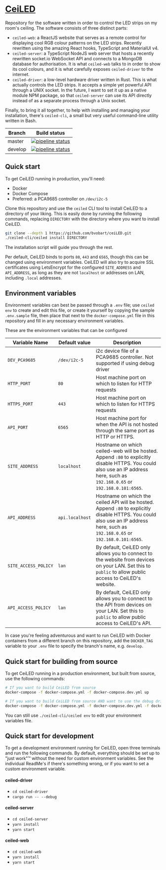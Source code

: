 # [CeiLED](https://bart.vanoort.is)

Repository for the software written in order to control the LED strips on my room's ceiling. The software consists of three distinct parts:

- `ceiled-web`: a ReactJS website that serves as a remote control for displaying cool RGB colour patterns on the LED strips. Recently rewritten using the amazing React hooks, TypeScript and MaterialUI v4.
- `ceiled-server`: a TypeScript NodeJS web server that hosts a recently rewritten socket.io WebSocket API and connects to a MongoDB database for authorisation. It is what `ceiled-web` talks to in order to show its cool colours, and it is what carefully exposes `ceiled-driver` to the internet.
- `ceiled-driver`: a low-level hardware driver written in Rust. This is what actually controls the LED strips. It accepts a simple yet powerful API through a UNIX socket. In the future, I want to set it up as a native module NPM package, so that `ceiled-server` can use its API directly instead of as a separate process through a Unix socket.

Finally, to bring it all together, to help with installing and managing your installation, there's `ceiled-cli`, a small but very useful command-line utility written in Bash. 

Branch  | Build status
--------|--------
master  | [![pipeline status](https://gitlab.com/bvobart/ceiled/badges/master/pipeline.svg)](https://gitlab.com/bvobart/ceiled/-/commits/master)
develop | [![pipeline status](https://gitlab.com/bvobart/ceiled/badges/develop/pipeline.svg)](https://gitlab.com/bvobart/ceiled/-/commits/develop)


## Quick start

To get CeiLED running in production, you'll need:

- Docker
- Docker Compose
- Preferred: a PCA9685 controller on `/dev/i2c-5`

Clone this repository and use the `ceiled` CLI tool to install CeiLED to a directory of your liking. This is easily done by running the following commands, replacing `DIRECTORY` with the directory where you want to install CeiLED.
```sh
git clone --depth 1 https://github.com/bvobart/ceiLED.git
./ceiled-cli/ceiled install DIRECTORY
```

The installation script will guide you through the rest.

Per default, CeiLED binds to ports `80`, `443` and `6565`, though this can be changed using environment variables. 
CeiLED will also try to acquire SSL certificates using LetsEncrypt for the configured `SITE_ADDRESS` and `API_ADDRESS`,
as long as they are not `localhost` or addresses on LAN, including `.local` addresses.


## Environment variables

Environment variables can best be passed through a `.env` file; use `ceiled env` to create and edit this file, or create it yourself by copying the sample `.env.sample` file, then place that next to the `docker-compose.yml` file in this repository and fill in any necessary environment variables.

These are the environment variables that can be configured

Variable Name   | Default value     | Description
----------------|-------------------|----------------
`DEV_PCA9685`   | `/dev/i2c-5`      | i2c device file of a PCA9685 controller. Not supported if using debug driver
`HTTP_PORT`     | `80`              | Host machine port on which to listen for HTTP requests
`HTTPS_PORT`    | `443`             | Host machine port on which to listen for HTTPS requests
`API_PORT`      | `6565`            | Host machine port for when the API is not hosted through the same port as HTTP or HTTPS.
`SITE_ADDRESS`  | `localhost`       | Hostname on which ceiled-web will be hosted. Append `:80` to explicitly disable HTTPS. You could also use an IP address here, such as `192.168.0.65` or `192.168.0.101:6565`.
`API_ADDRESS`   | `api.localhost`   | Hostname on which the ceiled API will be hosted. Append `:80` to explicitly disable HTTPS. You could also use an IP address here, such as `192.168.0.65` or `192.168.0.101:6565`.
`SITE_ACCESS_POLICY` | `lan`        | By default, CeiLED only allows you to connect to the website from devices on your LAN. Set this to `public` to allow public access to CeiLED's website.
`API_ACCESS_POLICY` | `lan`         | By default, CeiLED only allows you to connect to the API from devices on your LAN. Set this to `public` to allow public access to CeiLED's API.

In case you're feeling adventurous and want to run CeiLED with Docker containers from a different branch on this repository, add the `DOCKER_TAG` variable to your `.env` file to specify the branch's name, e.g. `develop`.


## Quick start for building from source

To get CeiLED running in a production environment, but built from source, use the following commands:
```sh
# If you want to build CeiLED from source
docker-compose -f docker-compose.yml -f docker-compose.dev.yml up

# If you want to build CeiLED from source AND want to use the debug driver:
docker-compose -f docker-compose.yml -f docker-compose.dev.yml -f docker-compose.debug.yml up
```

You can still use `./ceiled-cli/ceiled env` to edit your environment variables file. 


## Quick start for development

To get a development environment running for CeiLED, open three terminals and run the following commands. By default, everything should be set up to "just work"&trade; without the need for custom environment variables. See the individual ReadMe's if there's something wrong, or if you want to set a custom environment variable.

#### ceiled-driver
- `cd ceiled-driver`
- `cargo run -- --debug`

#### ceiled-server
- `cd ceiled-server`
- `yarn install`
- `yarn start`

#### ceiled-web
- `cd ceiled-web`
- `yarn install`
- `yarn start`
